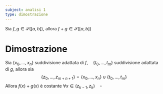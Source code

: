 ```yaml
---
subject: analisi 1
type: dimostrazione
---
```

Sia $f,g\in\mathcal{S}([a,b])$, allora $f+g\in\mathcal{S}([a,b])$
# Dimostrazione
Sia $\{x_0,\dots, x_n\}$ suddivisione adattata di $f,\quad\{t_0,\dots,t_m\}$ suddivisione adattata di $g$, allora sia
$$
\{z_0,\dots,z_{m+n+1}\}=\{x_0,\dots, x_n\}\cup\{t_0,\dots,t_m\}
$$
Allora $f(x)+g(x)$ è costante $\forall x\in(z_{k-1},z_k)\quad\square$